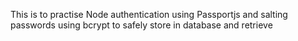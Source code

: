 This is to practise Node authentication using Passportjs and salting passwords using bcrypt to safely store in database and retrieve
